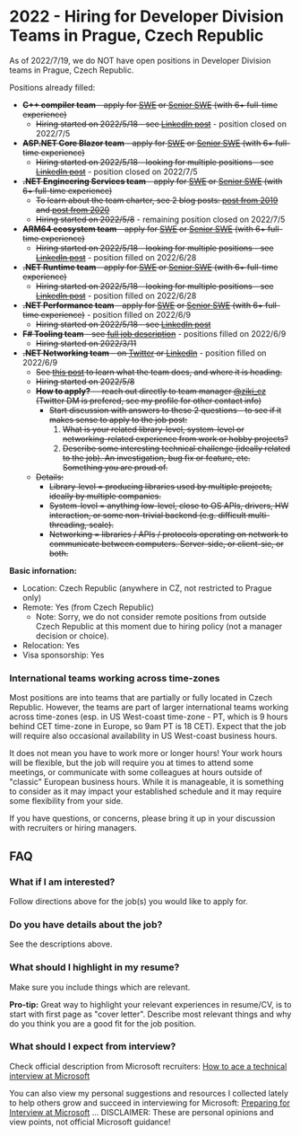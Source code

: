 # 2022 - Hiring for Developer Division Teams in Prague, Czech Republic

As of 2022/7/19, we do NOT have open positions in Developer Division teams in Prague, Czech Republic.

Positions already filled:

- ~~**C++ compiler team** - apply for [SWE](https://careers.microsoft.com/us/en/job/1245941/Software-Engineer-multiple-roles) or [Senior SWE](https://careers.microsoft.com/us/en/job/1245927/Senior-Software-Engineer-multiple-roles) (with 6+ full-time experience)~~
    - ~~Hiring started on 2022/5/18 - see [LinkedIn post](https://www.linkedin.com/posts/mareksafar_hiring-mdcp-activity-6932648812066816000-thgB)~~ - position closed on 2022/7/5
- ~~**ASP.NET Core Blazor team** - apply for [SWE](https://careers.microsoft.com/us/en/job/1245941/Software-Engineer-multiple-roles) or [Senior SWE](https://careers.microsoft.com/us/en/job/1245927/Senior-Software-Engineer-multiple-roles) (with 6+ full-time experience)~~
    - ~~Hiring started on 2022/5/18 - looking for multiple positions - see [LinkedIn post](https://www.linkedin.com/posts/mareksafar_hiring-mdcp-activity-6932648812066816000-thgB)~~ - position closed on 2022/7/5
- ~~**.NET Engineering Services team** - apply for [SWE](https://careers.microsoft.com/us/en/job/1245941/Software-Engineer-multiple-roles) or [Senior SWE](https://careers.microsoft.com/us/en/job/1245927/Senior-Software-Engineer-multiple-roles) (with 6+ full-time experience)~~
    - ~~To learn about the team charter, see 2 blog posts: [post from 2019](https://devblogs.microsoft.com/dotnet/the-evolving-infrastructure-of-net-core/) and [post from 2020](https://devblogs.microsoft.com/dotnet/a-deep-dive-into-how-net-builds-and-ships/)~~
    - ~~Hiring started on 2022/5/8~~ - remaining position closed on 2022/7/5
- ~~**ARM64 ecosystem team** - apply for [SWE](https://careers.microsoft.com/us/en/job/1245941/Software-Engineer-multiple-roles) or [Senior SWE](https://careers.microsoft.com/us/en/job/1245927/Senior-Software-Engineer-multiple-roles) (with 6+ full-time experience)~~
    - ~~Hiring started on 2022/5/18 - looking for multiple positions - see [LinkedIn post](https://www.linkedin.com/posts/mareksafar_hiring-mdcp-activity-6932648812066816000-thgB)~~ - position filled on 2022/6/28
- ~~**.NET Runtime team** - apply for [SWE](https://careers.microsoft.com/us/en/job/1245941/Software-Engineer-multiple-roles) or [Senior SWE](https://careers.microsoft.com/us/en/job/1245927/Senior-Software-Engineer-multiple-roles) (with 6+ full-time experience)~~
    - ~~Hiring started on 2022/5/18 - looking for multiple positions - see [LinkedIn post](https://www.linkedin.com/posts/mareksafar_hiring-mdcp-activity-6932648812066816000-thgB)~~ - position filled on 2022/6/28
- ~~**.NET Performance team** - apply for [SWE](https://careers.microsoft.com/us/en/job/1245941/Software-Engineer-multiple-roles) or [Senior SWE](https://careers.microsoft.com/us/en/job/1245927/Senior-Software-Engineer-multiple-roles) (with 6+ full-time experience)~~ - position filled on 2022/6/9
    - ~~Hiring started on 2022/5/18 - see [LinkedIn post](https://www.linkedin.com/posts/mareksafar_hiring-mdcp-activity-6932648812066816000-thgB)~~
- ~~**F# Tooling team** - see [full job description](https://careers.microsoft.com/us/en/job/1291329/Software-Engineer-F-tools-team)~~ - positions filled on 2022/6/9
    - ~~Hiring started on 2022/3/11~~
- ~~**.NET Networking team** - on [Twitter](https://twitter.com/ziki_cz/status/1523412211905228801) or [LinkedIn](https://www.linkedin.com/posts/karelzikmund_net-networking-team-is-hiring-in-czech-republic-activity-6929455079716458496-mwNz)~~ - position filled on 2022/6/9
    - ~~See [this post](/networking_resources) to learn what the team does, and where it is heading.~~
    - ~~Hiring started on 2022/5/8~~
    - ~~**How to apply?** -- reach out directly to team manager [@ziki_cz](https://twitter.com/ziki_cz) (Twitter DM is prefered, see my profile for other contact info)~~
        - ~~Start discussion with answers to these 2 questions - to see if it makes sense to apply to the job post:~~
            1. ~~What is your related library-level, system-level or networking-related experience from work or hobby projects?~~
            2. ~~Describe some interesting technical challenge (ideally related to the job). An investigation, bug fix or feature, etc. Something you are proud of.~~
    - ~~Details:~~
        - ~~Library-level = producing libraries used by multiple projects, ideally by multiple companies.~~
        - ~~System-level = anything low-level, close to OS APIs, drivers, HW interaction, or some non-trivial backend (e.g. difficult multi-threading, scale).~~
        - ~~Networking = libraries / APIs / protocols operating on network to communicate between computers. Server-side, or client-sie, or both.~~



**Basic infornation:**
- Location: Czech Republic (anywhere in CZ, not restricted to Prague only)
- Remote: Yes (from Czech Republic)
    - Note: Sorry, we do not consider remote positions from outside Czech Republic at this moment due to hiring policy (not a manager decision or choice).
- Relocation: Yes
- Visa sponsorship: Yes


### International teams working across time-zones

Most positions are into teams that are partially or fully located in Czech Republic.
However, the teams are part of larger international teams working across time-zones (esp. in US West-coast time-zone - PT, which is 9 hours behind CET time-zone in Europe, so 9am PT is 18 CET).
Expect that the job will require also occasional availability in US West-coast business hours.

It does not mean you have to work more or longer hours!
Your work hours will be flexible, but the job will require you at times to attend some meetings, or communicate with some colleagues at hours outside of "classic" European business hours.
While it is manageable, it is something to consider as it may impact your established schedule and it may require some flexibility from your side.

If you have questions, or concerns, please bring it up in your discussion with recruiters or hiring managers.



## FAQ


### What if I am interested?

Follow directions above for the job(s) you would like to apply for.


### Do you have details about the job?

See the descriptions above.


### What should I highlight in my resume?

Make sure you include things which are relevant.

**Pro-tip:** Great way to highlight your relevant experiences in resume/CV, is to start with first page as "cover letter".
Describe most relevant things and why do you think you are a good fit for the job position.


### What should I expect from interview?

Check official description from Microsoft recruiters: [How to ace a technical interview at Microsoft](https://news.microsoft.com/life/how-to-ace-a-technical-interview-at-microsoft)

You can also view my personal suggestions and resources I collected lately to help others grow and succeed in interviewing for Microsoft: [Preparing for Interview at Microsoft](/interview_prep)
... DISCLAIMER: These are personal opinions and view points, not official Microsoft guidance!
